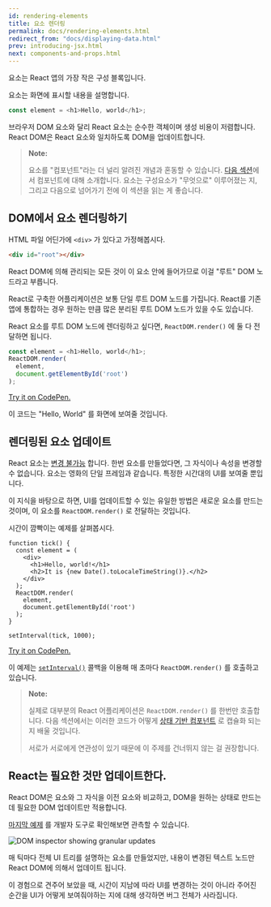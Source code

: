 ```yaml
---
id: rendering-elements
title: 요소 렌더링
permalink: docs/rendering-elements.html
redirect_from: "docs/displaying-data.html"
prev: introducing-jsx.html
next: components-and-props.html
---
```


요소는 React 앱의 가장 작은 구성 블록입니다.

요소는 화면에 표시할 내용을 설명합니다.

```js
const element = <h1>Hello, world</h1>;
```

브라우저 DOM 요소와 달리 React 요소는 순수한 객체이며 생성 비용이 저렴합니다.
React DOM은 React 요소와 일치하도록 DOM을 업데이트합니다.

>**Note:**
>
> 요소를 "컴포넌트"라는 더 널리 알려진 개념과 혼동할 수 있습니다. [다음 섹션](/docs/components-and-props.html)에서 컴포넌트에 대해 소개합니다. 요소는 구성요소가 "무엇으로" 이루어졌는 지, 그리고 다음으로 넘어가기 전에 이 섹션을 읽는 게 좋습니다.

## DOM에서 요소 렌더링하기

HTML 파일 어딘가에 `<div>` 가 있다고 가정해봅시다.

```html
<div id="root"></div>
```

React DOM에 의해 관리되는 모든 것이 이 요소 안에 들어가므로 이걸 "루트" DOM 노드라고 부릅니다.

React로 구축한 어플리케이션은 보통 단일 루트 DOM 노드를 가집니다. React를 기존 앱에 통합하는 경우 원하는 만큼 많은 분리된 루트 DOM 노드가 있을 수도 있습니다.

React 요소를 루트 DOM 노드에 렌더링하고 싶다면, `ReactDOM.render()` 에 둘 다 전달하면 됩니다.

```js
const element = <h1>Hello, world</h1>;
ReactDOM.render(
  element,
  document.getElementById('root')
);
```

[Try it on CodePen.](http://codepen.io/gaearon/pen/rrpgNB?editors=1010)

이 코드는 "Hello, World" 를 화면에 보여줄 것입니다.

## 렌더링된 요소 업데이트

React 요소는 [변경 불가능](https://en.wikipedia.org/wiki/Immutable_object) 합니다. 한번 요소를 만들었다면, 그 자식이나 속성을 변경할 수 없습니다. 요소는 영화의 단일 프레임과 같습니다. 특정한 시간대의 UI를 보여줄 뿐입니다.

이 지식을 바탕으로 하면, UI를 업데이트할 수 있는 유일한 방법은 새로운 요소를 만드는 것이며, 이 요소를 `ReactDOM.render()` 로 전달하는 것입니다.

시간이 깜빡이는 예제를 살펴봅시다.

```js{8-11}
function tick() {
  const element = (
    <div>
      <h1>Hello, world!</h1>
      <h2>It is {new Date().toLocaleTimeString()}.</h2>
    </div>
  );
  ReactDOM.render(
    element,
    document.getElementById('root')
  );
}

setInterval(tick, 1000);
```

[Try it on CodePen.](http://codepen.io/gaearon/pen/gwoJZk?editors=0010)

이 예제는 [`setInterval()`](https://developer.mozilla.org/en-US/docs/Web/API/WindowTimers/setInterval) 콜백을 이용해 매 초마다 `ReactDOM.render()` 를 호출하고 있습니다.

>**Note:**
>
> 실제로 대부분의 React 어플리케이션은 `ReactDOM.render()` 를 한번만 호출합니다. 다음 섹션에서는 이러한 코드가 어떻게 [상태 기반 컴포넌트](/docs/state-and-lifecycle.html) 로 캡슐화 되는 지 배울 것입니다.
>
> 서로가 서로에게 연관성이 있기 때문에 이 주제를 건너뛰지 않는 걸 권장합니다.

## React는 필요한 것만 업데이트한다.

React DOM은 요소와 그 자식을 이전 요소와 비교하고, DOM을 원하는 상태로 만드는 데 필요한 DOM 업데이트만 적용합니다.

[마지막 예제](http://codepen.io/gaearon/pen/gwoJZk?editors=0010) 를 개발자 도구로 확인해보면 관측할 수 있습니다.

![DOM inspector showing granular updates](../images/docs/granular-dom-updates.gif)

매 틱마다 전체 UI 트리를 설명하는 요소를 만들었지만, 내용이 변경된 텍스트 노드만 React DOM에 의해서 업데이트 됩니다.

이 경험으로 견주어 보았을 때, 시간이 지남에 따라 UI를 변경하는 것이 아니라 주어진 순간을 UI가 어떻게 보여줘야하는 지에 대해 생각하면 버그 전체가 사라집니다.
